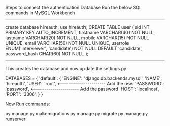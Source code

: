Steps to connect the authentication Database
Run the below SQL commands in MySQL Workbench

------------------------------------------------------------------------------------------------------

create database hireauth;
use hireauth;
CREATE TABLE user (
    sid INT PRIMARY KEY AUTO_INCREMENT,
    firstname VARCHAR(40) NOT NULL,
    lastname VARCHAR(20) NOT NULL,
    mobile VARCHAR(15) NOT NULL UNIQUE,
    email VARCHAR(50) NOT NULL UNIQUE,
    userrole ENUM('interviewer', 'candidate') NOT NULL DEFAULT 'candidate',
    password_hash CHAR(60) NOT NULL
);

------------------------------------------------------------------------------------------------------

This creates the database and now update the settings.py 

DATABASES = {
    'default': {
        'ENGINE': 'django.db.backends.mysql',
        'NAME': 'hireauth',
        'USER': 'root',                              <--------------------- Add the user
        'PASSWORD': 'password',                      <--------------------- Add the password
        'HOST': 'localhost',
        'PORT': '3306',
    }
}

Now Run commands:

py manage.py makemigrations
py manage.py migrate
py manage.py runserver